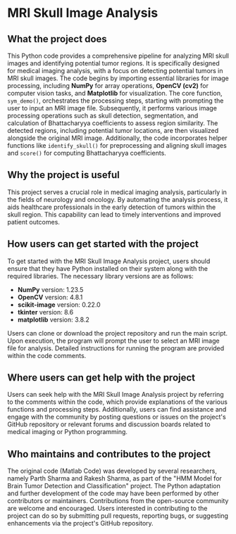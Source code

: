 # MRI Skull Image Analysis

## What the project does
This Python code provides a comprehensive pipeline for analyzing MRI skull images and identifying potential tumor regions. It is specifically designed for medical imaging analysis, with a focus on detecting potential tumors in MRI skull images. The code begins by importing essential libraries for image processing, including **NumPy** for array operations, **OpenCV (cv2)** for computer vision tasks, and **Matplotlib** for visualization. The core function, `sym_demo()`, orchestrates the processing steps, starting with prompting the user to input an MRI image file. Subsequently, it performs various image processing operations such as skull detection, segmentation, and calculation of Bhattacharyya coefficients to assess region similarity. The detected regions, including potential tumor locations, are then visualized alongside the original MRI image. Additionally, the code incorporates helper functions like `identify_skull()` for preprocessing and aligning skull images and `score()` for computing Bhattacharyya coefficients.

## Why the project is useful
This project serves a crucial role in medical imaging analysis, particularly in the fields of neurology and oncology. By automating the analysis process, it aids healthcare professionals in the early detection of tumors within the skull region. This capability can lead to timely interventions and improved patient outcomes.

## How users can get started with the project
To get started with the MRI Skull Image Analysis project, users should ensure that they have Python installed on their system along with the required libraries. The necessary library versions are as follows:
- **NumPy** version: 1.23.5
- **OpenCV** version: 4.8.1
- **scikit-image** version: 0.22.0
- **tkinter** version: 8.6
- **matplotlib** version: 3.8.2

Users can clone or download the project repository and run the main script. Upon execution, the program will prompt the user to select an MRI image file for analysis. Detailed instructions for running the program are provided within the code comments.

## Where users can get help with the project
Users can seek help with the MRI Skull Image Analysis project by referring to the comments within the code, which provide explanations of the various functions and processing steps. Additionally, users can find assistance and engage with the community by posting questions or issues on the project's GitHub repository or relevant forums and discussion boards related to medical imaging or Python programming.

## Who maintains and contributes to the project
The original code (Matlab Code) was developed by several researchers, namely Parth Sharma and Rakesh Sharma, as part of the "HMM Model for Brain Tumor Detection and Classification" project. The Python adaptation and further development of the code may have been performed by other contributors or maintainers. Contributions from the open-source community are welcome and encouraged. Users interested in contributing to the project can do so by submitting pull requests, reporting bugs, or suggesting enhancements via the project's GitHub repository.

